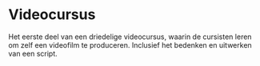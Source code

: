 # Videocursus
Het eerste deel van een driedelige videocursus, waarin de cursisten leren om zelf een videofilm te produceren. Inclusief het bedenken en uitwerken van een script.
